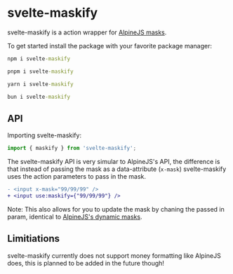 # svelte-maskify

svelte-maskify is a action wrapper for [AlpineJS masks](https://alpinejs.dev/plugins/mask).

To get started install the package with your favorite package manager:
```cmd
npm i svelte-maskify
```

```cmd
pnpm i svelte-maskify
```

```cmd
yarn i svelte-maskify
```

```cmd
bun i svelte-maskify
```

## API

Importing svelte-maskify:
```js
import { maskify } from 'svelte-maskify';
```

The svelte-maskify API is very simular to AlpineJS's API, the difference is that instead of passing the mask as a data-attribute (``x-mask``) svelte-maskify uses the action parameters to pass in the mask.
```diff
- <input x-mask="99/99/99" />
+ <input use:maskify={"99/99/99"} />
```
Note: This also allows for you to update the mask by chaning the passed in param, identical to [AlpineJS's dynamic masks](https://alpinejs.dev/plugins/mask#mask-functions).

## Limitiations

svelte-maskify currently does not support money formatting like AlpineJS does, this is planned to be added in the future though!
